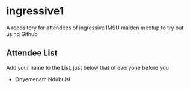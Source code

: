 # ingressive1

A repository for attendees of ingressive IMSU maiden meetup to try out using Github

## Attendee List

Add your name to the List, just below that of everyone before you

* Onyemenam Ndubuisi
